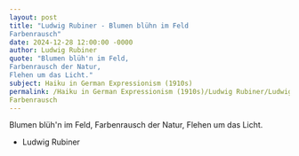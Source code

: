```yaml
---
layout: post
title: "Ludwig Rubiner - Blumen blühn im Feld 
Farbenrausch"
date: 2024-12-28 12:00:00 -0000
author: Ludwig Rubiner
quote: "Blumen blüh'n im Feld, 
Farbenrausch der Natur, 
Flehen um das Licht."
subject: Haiku in German Expressionism (1910s)
permalink: /Haiku in German Expressionism (1910s)/Ludwig Rubiner/Ludwig Rubiner - Blumen blühn im Feld 
Farbenrausch
---
```


Blumen blüh'n im Feld, 
Farbenrausch der Natur, 
Flehen um das Licht.

- Ludwig Rubiner
